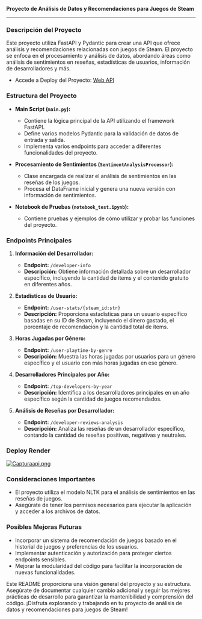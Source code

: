 **Proyecto de Análisis de Datos y Recomendaciones para Juegos de Steam**

---

### Descripción del Proyecto

Este proyecto utiliza FastAPI y Pydantic para crear una API que ofrece análisis y recomendaciones relacionadas con juegos de Steam. El proyecto se enfoca en el procesamiento y análisis de datos, abordando áreas como análisis de sentimientos en reseñas, estadísticas de usuarios, información de desarrolladores y más.

- Accede a Deploy del Proyecto:
[Web API](https://pi-mlops-steam-3u6q.onrender.com/api/v1/docs)

### Estructura del Proyecto

- **Main Script (`main.py`):**
  - Contiene la lógica principal de la API utilizando el framework FastAPI.
  - Define varios modelos Pydantic para la validación de datos de entrada y salida.
  - Implementa varios endpoints para acceder a diferentes funcionalidades del proyecto.

- **Procesamiento de Sentimientos (`SentimentAnalysisProcessor`):**
  - Clase encargada de realizar el análisis de sentimientos en las reseñas de los juegos.
  - Procesa el DataFrame inicial y genera una nueva versión con información de sentimientos.

- **Notebook de Pruebas (`notebook_test.ipynb`):**
  - Contiene pruebas y ejemplos de cómo utilizar y probar las funciones del proyecto.


### Endpoints Principales

1. **Información del Desarrollador:**
   - **Endpoint:** `/developer-info`
   - **Descripción:** Obtiene información detallada sobre un desarrollador específico, incluyendo la cantidad de items y el contenido gratuito en diferentes años.

2. **Estadísticas de Usuario:**
   - **Endpoint:** `/user-stats/{steam_id:str}`
   - **Descripción:** Proporciona estadísticas para un usuario específico basadas en su ID de Steam, incluyendo el dinero gastado, el porcentaje de recomendación y la cantidad total de items.

3. **Horas Jugadas por Género:**
   - **Endpoint:** `/user-playtime-by-genre`
   - **Descripción:** Muestra las horas jugadas por usuarios para un género específico y el usuario con más horas jugadas en ese género.

4. **Desarrolladores Principales por Año:**
   - **Endpoint:** `/top-developers-by-year`
   - **Descripción:** Identifica a los desarrolladores principales en un año específico según la cantidad de juegos recomendados.

5. **Análisis de Reseñas por Desarrollador:**
   - **Endpoint:** `/developer-reviews-analysis`
   - **Descripción:** Analiza las reseñas de un desarrollador específico, contando la cantidad de reseñas positivas, negativas y neutrales.

### Deploy Render

[![Capturaapi.png](https://i.postimg.cc/XXM7MPQj/Capturaapi.png)](https://postimg.cc/7JVy0mFd)


### Consideraciones Importantes

- El proyecto utiliza el modelo NLTK para el análisis de sentimientos en las reseñas de juegos.
- Asegúrate de tener los permisos necesarios para ejecutar la aplicación y acceder a los archivos de datos.

### Posibles Mejoras Futuras

- Incorporar un sistema de recomendación de juegos basado en el historial de juegos y preferencias de los usuarios.
- Implementar autenticación y autorización para proteger ciertos endpoints sensibles.
- Mejorar la modularidad del código para facilitar la incorporación de nuevas funcionalidades.

Este README proporciona una visión general del proyecto y su estructura. Asegúrate de documentar cualquier cambio adicional y seguir las mejores prácticas de desarrollo para garantizar la mantenibilidad y comprensión del código. ¡Disfruta explorando y trabajando en tu proyecto de análisis de datos y recomendaciones para juegos de Steam!
